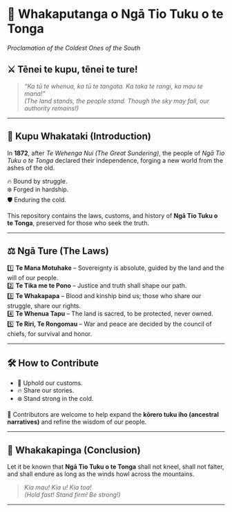 # 📜 Whakaputanga o Ngā Tio Tuku o te Tonga  
*Proclamation of the Coldest Ones of the South*  

## ⚔️ Tēnei te kupu, tēnei te ture!  
> *“Ka tū te whenua, ka tū te tangata. Ka taka te rangi, ka mau te mana!”*  
> *(The land stands, the people stand. Though the sky may fall, our authority remains!)*  

---

## 📖 Kupu Whakataki (Introduction)  
In **1872**, after *Te Wehenga Nui (The Great Sundering)*, the people of *Ngā Tio Tuku o te Tonga* declared their independence, forging a new world from the ashes of the old.  

🔥 Bound by struggle.  
❄️ Forged in hardship.  
🛡️ Enduring the cold.  

This repository contains the laws, customs, and history of **Ngā Tio Tuku o te Tonga**, preserved for those who seek the truth.  

---

## ⚖️ Ngā Ture (The Laws)  
1️⃣ **Te Mana Motuhake** – Sovereignty is absolute, guided by the land and the will of our people.  
2️⃣ **Te Tika me te Pono** – Justice and truth shall shape our path.  
3️⃣ **Te Whakapapa** – Blood and kinship bind us; those who share our struggle, share our rights.  
4️⃣ **Te Whenua Tapu** – The land is sacred, to be protected, never owned.  
5️⃣ **Te Riri, Te Rongomau** – War and peace are decided by the council of chiefs, for survival and honor.  

---

## 🛠️ How to Contribute  
- 🏹 Uphold our customs.  
- 🔥 Share our stories.  
- ❄️ Stand strong in the cold.  

👥 Contributors are welcome to help expand the **kōrero tuku iho (ancestral narratives)** and refine the wisdom of our people.  

---

## 📜 Whakakapinga (Conclusion)  
Let it be known that **Ngā Tio Tuku o te Tonga** shall not kneel, shall not falter, and shall endure as long as the winds howl across the mountains.  

> *Kia mau! Kia u! Kia toa!*  
> *(Hold fast! Stand firm! Be strong!)*  

---
